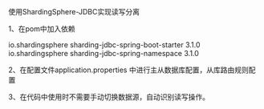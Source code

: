 使用ShardingSphere-JDBC实现读写分离



1、在pom中加入依赖

<dependency>
		    <groupId>io.shardingsphere</groupId>
		    <artifactId>sharding-jdbc-spring-boot-starter</artifactId>
		    <version>3.1.0</version>
		</dependency>
		<dependency>
            <groupId>io.shardingsphere</groupId>
            <artifactId>sharding-jdbc-spring-namespace</artifactId>
            <version>3.1.0</version>
        </dependency>



2、在配置文件application.properties 中进行主从数据库配置，从库路由规则配置

3、在代码中使用时不需要手动切换数据源，自动识别读写操作。